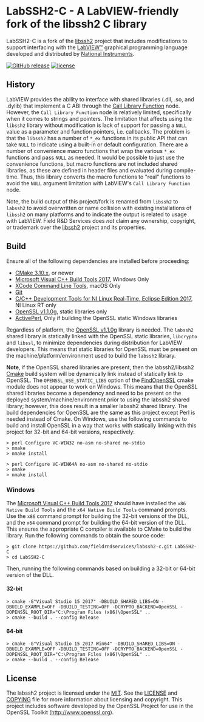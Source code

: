 # LabSSH2-C - A LabVIEW-friendly fork of the libssh2 C library

LabSSH2-C is a fork of the [libssh2](https://www.libssh2.org) project that includes modifications to support interfacing with the [LabVIEW&trade;](http://www.ni.com/labview) graphical programming language developed and distributed by [National Instruments](http://www.ni.com). 

[![GitHub release](https://img.shields.io/github/release/fieldrndservices/labssh2-c.svg)](https://github.com/fieldrndservices/labssh2-c/releases)
[![license](https://img.shields.io/github/license/fieldrndservices/labssh2-c.svg)](https://github.com/fieldrndservices/labssh2-c/blob/master/LICENSE)

## History

LabVIEW provides the ability to interface with shared libraries (.dll, .so, and .dylib) that implement a C ABI through the [Call Library Function](http://zone.ni.com/reference/en-XX/help/371361P-01/glang/call_library_function/) node. However, the `Call Library Function` node is relatively limited, specifically when it comes to strings and pointers. The limitation that affects using the `libssh2` library without modification is lack of support for passing a `NULL` value as a parameter and function pointers, i.e. callbacks. The problem is that the `libssh2` has a number of `*_ex` functions in its public API that can take `NULL` to indicate using a built-in or default configuration. There are a number of convenience macro functions that wrap the various `*_ex` functions and pass `NULL` as needed. It would be possible to just use the convenience functions, but macro functions are not included shared libraries, as these are defined in header files and evaluated during compile-time. Thus, this library converts the macro functions to "real" functions to avoid the `NULL` argument limitation with LabVIEW's `Call Library Function` node.

Note, the build output of this project/fork is renamed from `libssh2` to `labssh2` to avoid overwritten or name collision with existing installations of `libssh2` on many platforms and to indicate the output is related to usage with LabVIEW. Field R&D Services does _not_ claim any ownership, copyright, or trademark over the [libssh2](http://www.libssh2.org) project and its properties.

## Build

Ensure all of the following dependencies are installed before proceeding:

- [CMake 3.10.x](https://cmake.org/), or newer
- [Microsoft Visual C++ Build Tools 2017](https://www.visualstudio.com/downloads/#build-tools-for-visual-studio-2017), Windows Only
- [XCode Command Line Tools](https://developer.apple.com/xcode/features/), macOS Only
- [Git](https://git-scm.com/)
- [C/C++ Development Tools for NI Linux Real-Time, Eclipse Edition 2017](http://www.ni.com/download/labview-real-time-module-2017/6731/en/), NI Linux RT only
- [OpenSSL v1.1.0g](http://www.openssl.org), static libraries only
- [ActivePerl](https://www.activestate.com/activeperl), Only if building the OpenSSL static Windows libraries

Regardless of platform, the [OpenSSL v1.1.0g](http://www.openssl.org) library is needed. The `labssh2` shared library is statically linked with the OpenSSL static libraries, `libcrypto` and `libssl`, to minimize dependencies during distribution for LabVIEW developers. This means that static libraries for OpenSSL must be present on the machine/platform/environment used to build the `labssh2` library.

**Note**, if the OpenSSL shared libraries are present, then the labssh2/libssh2 [Cmake](https://cmake.org) build system will be dynamically link instead of statically link to OpenSSL. The `OPENSSL_USE_STATIC_LIBS` option of the [FindOpenSSL](https://cmake.org/cmake/help/latest/module/FindOpenSSL.html) cmake module does not appear to work on Windows. This means that the OpenSSL shared libraries become a dependency and need to be present on the deployed system/machine/environment prior to using the labssh2 shared library; however, this does result in a smaller labssh2 shared library. The build dependencies for OpenSSL are the same as this project except Perl is needed instead of Cmake. On Windows, use the following commands to build and install OpenSSL in a way that works with statically linking with this project for 32-bit and 64-bit versions, respectively:

```dos
> perl Configure VC-WIN32 no-asm no-shared no-stdio
> nmake
> nmake install
```

```
> perl Configure VC-WIN64A no-asm no-shared no-stdio
> nmake
> nmake install
```

### Windows

The [Microsoft Visual C++ Build Tools 2017](https://www.visualstudio.com/downloads/#build-tools-for-visual-studio-2017) should have installed the `x86 Native Build Tools` and the `x64 Native Build Tools` command prompts. Use the `x86` command prompt for building the 32-bit versions of the DLL, and the `x64` command prompt for building the 64-bit version of the DLL. This ensures the appropriate C compiler is available to CMake to build the library. Run the following commands to obtain the source code:

```dos
> git clone https://github.com/fieldrndservices/labssh2-c.git LabSSH2-C
> cd LabSSH2-C
```

Then, running the following commands based on building a 32-bit or 64-bit version of the DLL.

#### 32-bit

```dos
> cmake -G"Visual Studio 15 2017" -DBUILD_SHARED_LIBS=ON -DBUILD_EXAMPLE=OFF -DBUILD_TESTING=OFF -DCRYPTO_BACKEND=OpenSSL -DOPENSSL_ROOT_DIR="C:\Program Files (x86)\OpenSSL" ..
> cmake --build . --config Release
```

#### 64-bit

```dos
> cmake -G"Visual Studio 15 2017 Win64" -DBUILD_SHARED_LIBS=ON -DBUILD_EXAMPLE=OFF -DBUILD_TESTING=OFF -DCRYPTO_BACKEND=OpenSSL -DOPENSSL_ROOT_DIR="C:\Program Files (x86)\OpenSSL" ..
> cmake --build . --config Release
```

## License

The labssh2 project is licensed under the [MIT](https://opensource.org/licenses/MIT). See the [LICENSE](https://github.com/fieldrndservices/labssh2-c/blob/master/LICENSE) and [COPYING](https://github.com/fieldrndservices/labssh2-c/blob/master/COPYING) file for more information about licensing and copyright. This project includes software developed by the OpenSSL Project for use in the OpenSSL Toolkit (http://www.openssl.org).

